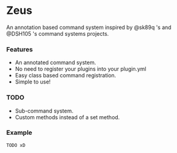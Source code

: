 Zeus
====

An annotation based command system inspired by @sk89q 's and @DSH105 's command systems projects.  

### Features
+ An annotated command system.
+ No need to register your plugins into your plugin.yml
+ Easy class based command registration.
+ Simple to use!

### TODO
+ Sub-command system.
+ Custom methods instead of a set method.

### Example
`
 TODO xD
`

